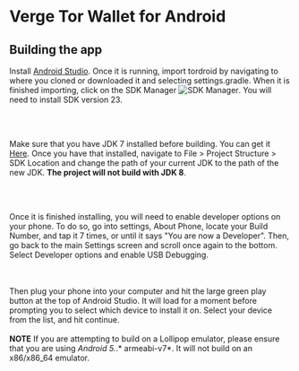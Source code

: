 Verge Tor Wallet for Android
============================


## Building the app

Install [Android Studio](https://developer.android.com/sdk/installing/studio.html). Once it is
running, import tordroid by navigating to where you cloned or downloaded it and selecting
settings.gradle. When it is finished importing, click on the SDK Manager ![SDK Manager](https://developer.android.com/images/tools/sdk-manager-studio.png). You will need to install SDK version 23.


<br/><br/>

Make sure that you have JDK 7 installed before building. You can get it [Here](https://www.oracle.com/java/technologies/javase/javase7-archive-downloads.html). Once you have that installed, navigate to File > Project Structure > SDK Location and change the path of your current JDK to the path of the new JDK. 
**The project will not build with JDK 8**. 

<br/><br/>

Once it is finished installing, you will need to enable developer options on your phone. To do so,
go into settings, About Phone, locate your Build Number, and tap it 7 times, or until it says
"You are now a Developer". Then, go back to the main Settings screen and scroll once again to the
bottom. Select Developer options and enable USB Debugging.

<br/><br/>
Then plug your phone into your computer and hit the large green play button at the top of
Android Studio. It will load for a moment before prompting you to select which device to install
it on. Select your device from the list, and hit continue.
<br/><br/>
**NOTE**
If you are attempting to build on a Lollipop emulator, please ensure that you are using *Android 5.*.* armeabi-v7*. It will not build on an x86/x86_64 emulator.
